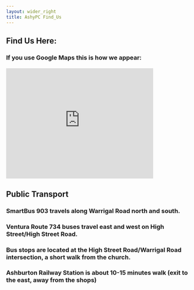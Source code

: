 ```yaml
---
layout: wider_right
title: AshyPC Find_Us
---
```


## Find Us Here:

### If you use Google Maps this is how we appear:

<h4><iframe style="border: 0;" src="https://www.google.com/maps/embed?pb=!1m24!1m12!1m3!1d50396.80126136411!2d145.05716521255812!3d-37.86496801547079!2m3!1f0!2f0!3f0!3m2!1i1024!2i768!4f13.1!4m9!1i0!3e6!4m0!4m5!1s0x6ad641cd7b56b199%3A0x4e2a60befdb07bd!2sAshburton+Presbyterian+Church!3m2!1d-37.864973!2d145.091498!5e0!3m2!1sen!2sau!4v1418728651214" width="400" height="300" frameborder="0"></iframe></h4>

## Public Transport

### SmartBus 903 travels along Warrigal Road north and south.

### Ventura Route 734 buses travel east and west on High Street/High Street Road.

### Bus stops are located at the High Street Road/Warrigal Road intersection, a short walk from the church.

### Ashburton Railway Station is about 10-15 minutes walk (exit to the east, away from the shops)